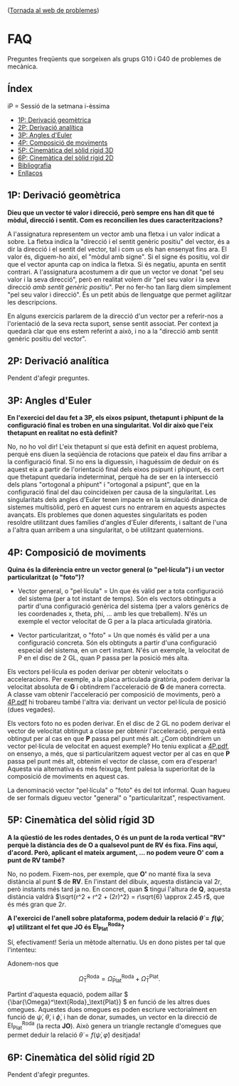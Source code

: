 <!-- Markdown comments are html ones -->

([Tornada al web de problemes](index.md))

# FAQ #

Preguntes freqüents que sorgeixen als grups G10 i G40 de problemes de mecànica.

<!-- Bon curs a tots!  -->

## Índex

iP = Sessió de la setmana i-èssima

+ [1P: Derivació geomètrica](#1p-derivació-geomètrica)  
+ [2P: Derivació analítica](#2p-derivació-analítica)  
+ [3P: Angles d'Euler](#3p-angles-deuler)  
+ [4P: Composició de moviments](#4p-composició-de-moviments)  
+ [5P: Cinemàtica del sòlid rígid 3D](#5p-cinemàtica-del-sòlid-rígid-3d)  
+ [6P: Cinemàtica del sòlid rígid 2D](#6p-cinemàtica-del-sòlid-rígid-2d)   
+ [Bibliografia](#bibliografia) 
+ [Enllaços](#enllaços) 
 


## 1P: Derivació geomètrica

**Dieu que un vector té valor i direcció, però sempre ens han dit que té mòdul, direcció i sentit. Com es reconcilien les dues caracteritzacions?**

A l'assignatura representem un vector amb una fletxa i un valor indicat a sobre. La fletxa indica la "direcció i el sentit genèric positiu" del vector, és a dir la direcció i el sentit del vector, tal i com us els han ensenyat fins ara. El valor és, diguem-ho així, el "mòdul amb signe". Si el signe és positiu, vol dir que el vector apunta cap on indica la fletxa. Si és negatiu, apunta en sentit contrari. A l'assignatura acostumem a dir que un vector ve donat "pel seu valor i la seva direcció", però en realitat volem dir "pel seu valor i la seva direcció *amb sentit genèric positiu*". Per no fer-ho tan llarg diem simplement "pel seu valor i direcció". És un petit abús de llenguatge que permet agilitzar les descripcions.

En alguns exercicis parlarem de la direcció d'un vector per a referir-nos a l'orientació de la seva recta suport, sense sentit associat. Per context ja quedarà clar que ens estem referint a això, i no a la "direcció amb sentit genèric positiu del vector".

## 2P: Derivació analítica

Pendent d'afegir preguntes.

## 3P: Angles d'Euler

**En l'exercici del dau fet a 3P, els eixos psipunt, thetapunt i phipunt de la configuració final es troben en una singularitat. Vol dir això que l'eix thetapunt en realitat no està definit?**

No, no ho vol dir! L'eix thetapunt sí que està definit en aquest problema, perquè ens diuen la seqüència de rotacions que pateix el dau fins arribar a la configuració final. Si no ens la diguessin, i haguéssim de deduir on és aquest eix a partir de l'orientació final dels eixos psipunt i phipunt, és cert que thetapunt quedaria indeterminat, perquè ha de ser en la intersecció dels plans 
"ortogonal a phipunt" i "ortogonal a psipunt", que en la configuració final del dau coincideixen per causa de la singularitat. Les singularitats dels angles d'Euler tenen impacte en la simulació dinàmica de sistemes multisòlid, però en aquest curs no entrarem en aquests aspectes avançats. Els problemes que donen aquestes singularitats es poden resoldre utilitzant dues famílies d'angles d'Euler diferents, i saltant de l'una a l'altra quan arribem a una singularitat, o bé utilitzant quaternions.

## 4P: Composició de moviments

**Quina és la diferència entre un vector general (o "pel·lícula") i un vector particularitzat (o "foto")?** 

* Vector general, o "pel·lícula" = Un que és vàlid per a tota configuració del sistema (per a tot instant de temps). Són els vectors obtinguts a partir d'una configuració genèrica del sistema (per a valors genèrics de les coordenades x, theta, phi, ... amb les que treballem). N'és un exemple el vector velocitat de G per a la placa articulada giratòria.

* Vector particularitzat, o "foto" = Un que només és vàlid per a una configuració concreta. Són els obtinguts a partir d'una configuració especial del sistema, en un cert instant. N'és un exemple, la velocitat de P en el disc de 2 GL, quan P passa per la posició més alta.

Els vectors pel·lícula es poden derivar per obtenir velocitats o acceleracions. Per exemple, a la placa articulada giratòria, podem derivar la velocitat absoluta de **G** i obtindrem l'acceleració de **G** de manera correcta. A classe vam obtenir l'acceleració per composició de moviments, però a [4P.pdf](problemes/4P.pdf) hi trobareu també l'altra via: derivant un vector pel·lícula de posició (dues vegades). 

Els vectors foto no es poden derivar. En el disc de 2 GL no podem derivar el vector de velocitat obtingut a classe per obtenir l'acceleració, perquè està obtingut per al cas en que **P** passa pel punt més alt. ¿Com obtindríem un vector pel·lícula de velocitat en aquest exemple? Ho teniu explicat a [4P.pdf](problemes/4P.pdf), on ensenyo, a més, que si particularitzem aquest vector per al cas en que **P** passa pel punt més alt, obtenim el vector de classe, com era d'esperar! Aquesta via alternativa és més feixuga, fent palesa la superioritat de la composició de moviments en aquest cas.

La denominació vector "pel·lícula" o "foto" és del tot informal. Quan hagueu de ser formals digueu vector "general" o "particularitzat", respectivament.

## 5P: Cinemàtica del sòlid rígid 3D

**A la qüestió de les rodes dentades, O és un punt de la roda vertical "RV" perquè la distància des de O a qualsevol punt de RV és fixa. Fins aquí, d'acord. Però, aplicant el mateix argument, ... no podem veure O' com a punt de RV també?**

No, no podem. Fixem-nos, per exemple, que **O'** no manté fixa la seva distància al punt **S** de **RV**. En l'instant del dibuix, aquesta distància val $2r$, però instants més tard ja no. En concret, quan **S** tingui l'altura de **Q**, aquesta distància valdrà $\sqrt{r^2 + r^2 + (2r)^2} = r\sqrt{6} \approx 2.45 r$, que és més gran que $2r$.

**A l'exercici de l'anell sobre plataforma, podem deduir la relació $\dot{\theta} = f(\dot{\psi},\dot{\varphi})$ utilitzant el fet que JO és $\textsf{EI}^\text{Roda}_\text{Plat}$?**

Sí, efectivament! Seria un mètode alternatiu. Us en dono pistes per tal que l'intenteu: 

Adonem-nos que

$$\bar{\Omega}^\text{Roda}_\text{T} = \bar{\Omega}^\text{Roda}_\text{Plat} + \bar{\Omega}^\text{Plat}_\text{T}.$$

Partint d'aquesta equació, podem aillar $ {\bar{\Omega}^\text{Roda}_\text{Plat}} $ en funció de les altres dues omegues. Aquestes dues omegues es poden escriure vectorialment en funció de $\dot{\psi}$, $\dot{\theta}$, i $\dot{\phi}$, i han de donar, sumades, un vector en la direcció de $\textsf{EI}^\textsf{Roda}_\textsf{Plat}$ (la recta **JO**). Això genera un triangle rectangle d'omegues que permet deduir la relació $\dot{\theta} = f(\dot{\psi},\dot{\varphi})$ desitjada!

## 6P: Cinemàtica del sòlid rígid 2D

Pendent d'afegir preguntes.

